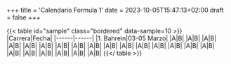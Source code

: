 +++
title = 'Calendario Formula 1'
date = 2023-10-05T15:47:13+02:00
draft = false
+++

{{< table id="sample" class="bordered" data-sample=10 >}}
|Carrera|Fecha|
|------|------|
|1. Bahrein|03-05 Marzo|
|A|B|
|A|B|
|A|B|
|A|B|
|A|B|
|A|B|
|A|B|
|A|B|
|A|B|
|A|B|
|A|B|
|A|B|
|A|B|
|A|B|
|A|B|
|A|B|
|A|B|
|A|B|
|A|B|
|A|B|
|A|B|
|A|B|
{{</ table >}}
